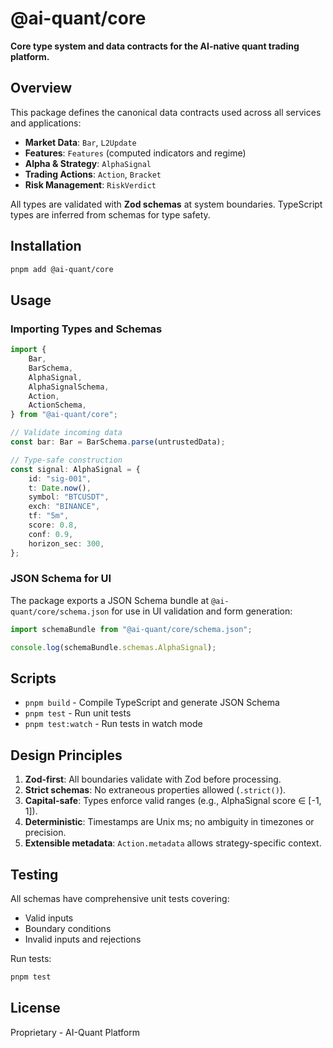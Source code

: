# @ai-quant/core

**Core type system and data contracts for the AI-native quant trading platform.**

## Overview

This package defines the canonical data contracts used across all services and applications:

- **Market Data**: `Bar`, `L2Update`
- **Features**: `Features` (computed indicators and regime)
- **Alpha & Strategy**: `AlphaSignal`
- **Trading Actions**: `Action`, `Bracket`
- **Risk Management**: `RiskVerdict`

All types are validated with **Zod schemas** at system boundaries. TypeScript types are inferred from schemas for type safety.

## Installation

```bash
pnpm add @ai-quant/core
```

## Usage

### Importing Types and Schemas

```typescript
import {
	Bar,
	BarSchema,
	AlphaSignal,
	AlphaSignalSchema,
	Action,
	ActionSchema,
} from "@ai-quant/core";

// Validate incoming data
const bar: Bar = BarSchema.parse(untrustedData);

// Type-safe construction
const signal: AlphaSignal = {
	id: "sig-001",
	t: Date.now(),
	symbol: "BTCUSDT",
	exch: "BINANCE",
	tf: "5m",
	score: 0.8,
	conf: 0.9,
	horizon_sec: 300,
};
```

### JSON Schema for UI

The package exports a JSON Schema bundle at `@ai-quant/core/schema.json` for use in UI validation and form generation:

```typescript
import schemaBundle from "@ai-quant/core/schema.json";

console.log(schemaBundle.schemas.AlphaSignal);
```

## Scripts

- `pnpm build` - Compile TypeScript and generate JSON Schema
- `pnpm test` - Run unit tests
- `pnpm test:watch` - Run tests in watch mode

## Design Principles

1. **Zod-first**: All boundaries validate with Zod before processing.
2. **Strict schemas**: No extraneous properties allowed (`.strict()`).
3. **Capital-safe**: Types enforce valid ranges (e.g., AlphaSignal score ∈ [-1, 1]).
4. **Deterministic**: Timestamps are Unix ms; no ambiguity in timezones or precision.
5. **Extensible metadata**: `Action.metadata` allows strategy-specific context.

## Testing

All schemas have comprehensive unit tests covering:

- Valid inputs
- Boundary conditions
- Invalid inputs and rejections

Run tests:

```bash
pnpm test
```

## License

Proprietary - AI-Quant Platform
